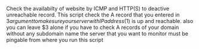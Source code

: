Check the availabilty of website by ICMP and HTTP(S) to deactive unreachable record.
This script check the A record that you entered in $3 argument to make sure your server with IP address ($1) is up and reachable.
also you can leave $3 alone if you have to check A records of your domain without any subdomain name
the server that you want to monitor must be pingable from where you run this script
